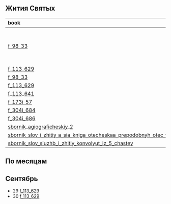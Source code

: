 ## Жития Святых

| book                                                                                                                                                                         | Заголовок | handwriting | **Сентябрь** |                         1                         |  2  |  3  |
|:-----------------------------------------------------------------------------------------------------------------------------------------------------------------------------|-----------|:-----------:|--------------|:-------------------------------------------------:|:---:|:---:|
| [f_98_33][f_98_33]                                                                                                                                                           |           |      6      |              | <ul><li>- [x] item1</li><li>- [ ] item2</li></ul> |     |     |
| [f_113_629][f_113_629]                                                                                                                                                       |           |      7      |              |                :white_check_mark:                 |     |     |
| [f_98_33][f_98_33]                                                                                                                                                           |           |      6      |              |                                                   |     |     |
| [f_113_629][f_113_629]                                                                                                                                                       |           |      7      |              |                                                   |     |     |
| [f_113_641][f_113_641]                                                                                                                                                       |           |      9      |              |                                                   |     |     |
| [f_173i_57][f_173i_57]                                                                                                                                                       |           |      8      |              |                                                   |     |     |
| [f_304i_684][f_304i_684]                                                                                                                                                     |           |      7      |              |                                                   |     |     |
| [f_304i_686][f_304i_686]                                                                                                                                                     |           |      8      |              |                                                   |     |     |
| [sbornik_agiograficheskiy_2][sbornik_agiograficheskiy_2]                                                                                                                     |           |      7      |              |                                                   |     |     |
| [sbornik_slov_i_zhitiy_a_sia_kniga_otecheskaa_prepodobnyh_otec_velikih_pustynnozhitel][sbornik_slov_i_zhitiy_a_sia_kniga_otecheskaa_prepodobnyh_otec_velikih_pustynnozhitel] |           |      7      |              |                                                   |     |     |
| [sbornik_slov_sluzhb_i_zhitiy_konvolyut_iz_5_chastey][sbornik_slov_sluzhb_i_zhitiy_konvolyut_iz_5_chastey]                                                                   |           |      5      |              |                                                   |     |     |

## По месяцам

## Сентябрь

- 29 [f_113_629][f_113_629]
- 30 [f_113_629][f_113_629]

[sbornik_agiograficheskiy_2]: ../../books/neb/from_nlr/sbornik_agiograficheskiy_2.md

[sbornik_slov_i_zhitiy_a_sia_kniga_otecheskaa_prepodobnyh_otec_velikih_pustynnozhitel]: ../../books/neb/from_rsl/sbornik_slov_i_zhitiy_a_sia_kniga_otecheskaa_prepodobnyh_otec_velikih_pustynnozhitel.md

[sbornik_slov_sluzhb_i_zhitiy_konvolyut_iz_5_chastey]: ../../books/neb/from_nlr/sbornik_slov_sluzhb_i_zhitiy_konvolyut_iz_5_chastey.md


[f_98_33]: ../../books/rsl/rsl98/f_98_33.md

[f_113_629]: ../../books/rsl/rsl113/f_113_629.md

[f_113_641]: ../../books/rsl/rsl113/f_113_641.md

[f_173i_57]: ../../books/rsl/rsl173_i/f_173i_57.md

[f_304i_684]: ../../books/rsl/rsl304_i/f_304i_684.md

[f_304i_686]: ../../books/rsl/rsl304_i/f_304i_686.md

